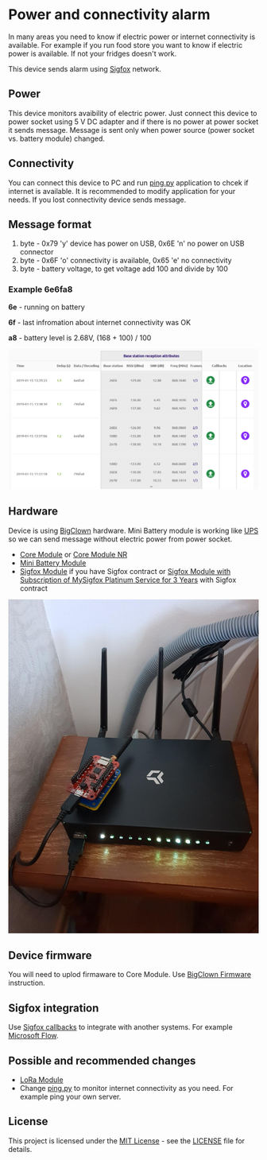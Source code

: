 # Power and connectivity alarm

In many areas you need to know if electric power or internet connectivity is available. For example if you run food store you want to know if electric power is available. If not your fridges doesn't work.

This device sends alarm using [Sigfox](https://www.sigfox.com/en) network.

## Power
This device monitors avaibility of electric power. Just connect this device to power socket using 5 V DC adapter and if there is no power at power socket it sends message. Message is sent only when power source (power socket vs. battery module) changed.

## Connectivity
You can connect this device to PC and run [ping.py](ping.py) application to chcek if internet is available. It is recommended to modify application for your needs. If you lost connectivity device sends message.

## Message format

1. byte -  0x79 'y' device has power on USB, 0x6E 'n' no power on USB connector
1. byte -  0x6F 'o' connectivity is available, 0x65 'e' no connectivity
1. byte - battery voltage, to get voltage add 100 and divide by 100

### Example __6e6fa8__
__6e__ - running on battery

__6f__ - last infromation about internet connectivity was OK

__a8__ - battery level is 2.68V, (168 + 100) / 100

![Sigfox message](sigfox.png)

## Hardware

Device is using [BigClown](https://www.bigclown.com/) hardware. Mini Battery module is working like [UPS](https://en.wikipedia.org/wiki/Uninterruptible_power_supply) so we can send message without electric power from power socket.

* [Core Module](https://shop.bigclown.com/core-module/) or [Core Module NR](https://shop.bigclown.com/core-module-nr/)
* [Mini Battery Module](https://shop.bigclown.com/mini-battery-module/)
* [Sigfox Module](https://shop.bigclown.com/sigfox-module/) if you have Sigfox contract or [Sigfox Module with Subscription of MySigfox Platinum Service for 3 Years](https://shop.bigclown.com/bundle-sigfoxmodule-mysigfoxplatinum3y/) with Sigfox contract 

![Device](device.jpg)

## Device firmware

You will need to uplod firmaware to Core Module. Use [BigClown Firmware](https://www.bigclown.com/doc/firmware/basic-overview/) instruction.

## Sigfox integration

Use [Sigfox callbacks](https://blog.sigfox.com/create-callback-sigfox-backend/) to integrate with another systems. For example [Microsoft Flow](https://flow.microsoft.com/).

## Possible and recommended changes

* [LoRa Module](https://shop.bigclown.com/lora-module/)
* Change [ping.py](ping.py) to monitor internet connectivity as you need. For example ping your own server.

## License

This project is licensed under the [MIT License](https://opensource.org/licenses/MIT/) - see the [LICENSE](LICENSE) file for details.

